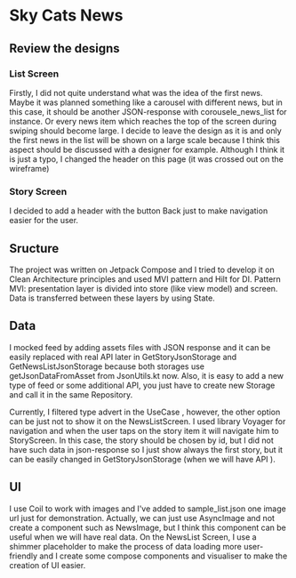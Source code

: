 # Sky Cats News

## Review the designs
### List Screen
Firstly, I did not quite understand what was the idea of the first news. Maybe it was planned something like a carousel with different news, but in this case, it should be another JSON-response with corousele_news_list for instance. Or every news item which reaches the top of the screen during swiping should become large. I decide to leave the design as it is and only the first news in the list will be shown on a large scale because I think this aspect should be discussed with a designer for example.
Although I think it is just a typo, I changed the header on this page (it was crossed out on the wireframe)

### Story Screen
I decided to add a header with the button Back just to make navigation easier for the user.

## Sructure
The project was written on Jetpack Compose and I tried to develop it on Clean Architecture principles and used MVI pattern and Hilt for DI.
Pattern MVI: presentation layer is divided into store (like view model) and screen. Data is transferred between these layers by using State.

## Data
I mocked feed by adding assets files with JSON response and it can be easily replaced with real API later in GetStoryJsonStorage and GetNewsListJsonStorage because both storages use getJsonDataFromAsset from JsonUtils.kt now.
Also, it is easy to add a new type of feed or some additional  API,  you just have to create new Storage and call it in the same Repository.

Currently, I filtered type advert in the UseCase , however, the other option can be just not to show it on the NewsListScreen. I used library Voyager for navigation and when the user taps on the story item it will navigate him to StoryScreen. In this case, the story should be chosen by id, but I did not have such data in json-response so I just show always the first story, but it can be easily changed  in GetStoryJsonStorage (when we will have API ).

## UI
I use Coil to work with images and I've added to sample_list.json one image url just for demonstration. Actually, we can just use AsyncImage and not create a component such as NewsImage, but I think this component can be useful when we will have real data. 
On the NewsList Screen, I use a shimmer placeholder to make the process of data loading more user-friendly and I create some compose components and visualiser to make the creation of UI easier.


